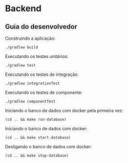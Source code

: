 # Backend

## Guia do desenvolvedor

Construindo a aplicação:

```shell
./gradlew build
```

Executando os testes unitários:

```shell
./gradlew test
```

Executando os testes de integração:

```shell
./gradlew integrationTest
```

Executando os testes de componente:

```shell
./gradlew componentTest
```

Iniciando o banco de dados com docker pela primeira vez:
```shell
(cd .. && make run-database)
```

Iniciando o banco de dados com docker:
```shell
(cd .. && make start-database)
```

Desligando o banco de dados com docker:
```shell
(cd .. && make stop-database)
```